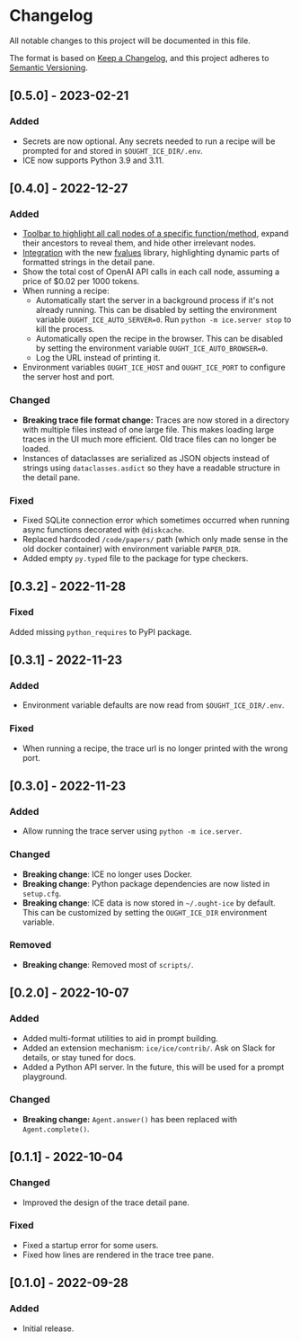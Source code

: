 # Changelog

All notable changes to this project will be documented in this file.

The format is based on [Keep a Changelog](https://keepachangelog.com/en/1.0.0/),
and this project adheres to [Semantic Versioning](https://semver.org/spec/v2.0.0.html).

## [0.5.0] - 2023-02-21

### Added

- Secrets are now optional. Any secrets needed to run a recipe will be prompted for
  and stored in `$OUGHT_ICE_DIR/.env`.
- ICE now supports Python 3.9 and 3.11.

## [0.4.0] - 2022-12-27

### Added

- [Toolbar to highlight all call nodes of a specific function/method](https://github.com/oughtinc/ice/wiki/ICE-UI-guide#highlighting-functions), expand their ancestors to reveal them, and hide other irrelevant nodes.
- [Integration](https://github.com/oughtinc/ice/wiki/ICE-UI-guide#transparent-f-strings-using-fvalues) with the new [fvalues](https://github.com/oughtinc/fvalues) library, highlighting dynamic parts of formatted strings in the detail pane.
- Show the total cost of OpenAI API calls in each call node, assuming a price of $0.02 per 1000 tokens.
- When running a recipe:
  - Automatically start the server in a background process if it's not already running. This can be disabled by setting the environment variable `OUGHT_ICE_AUTO_SERVER=0`. Run `python -m ice.server stop` to kill the process.
  - Automatically open the recipe in the browser. This can be disabled by setting the environment variable `OUGHT_ICE_AUTO_BROWSER=0`.
  - Log the URL instead of printing it.
- Environment variables `OUGHT_ICE_HOST` and `OUGHT_ICE_PORT` to configure the server host and port.

### Changed

- **Breaking trace file format change:** Traces are now stored in a directory with multiple files instead of one large file. This makes loading large traces in the UI much more efficient. Old trace files can no longer be loaded.
- Instances of dataclasses are serialized as JSON objects instead of strings using `dataclasses.asdict` so they have a readable structure in the detail pane.

### Fixed

- Fixed SQLite connection error which sometimes occurred when running async functions decorated with `@diskcache`.
- Replaced hardcoded `/code/papers/` path (which only made sense in the old docker container) with environment variable `PAPER_DIR`.
- Added empty `py.typed` file to the package for type checkers.

## [0.3.2] - 2022-11-28

### Fixed

Added missing `python_requires` to PyPI package.

## [0.3.1] - 2022-11-23

### Added

- Environment variable defaults are now read from `$OUGHT_ICE_DIR/.env`.

### Fixed

- When running a recipe, the trace url is no longer printed with the wrong port.

## [0.3.0] - 2022-11-23

### Added

- Allow running the trace server using `python -m ice.server`.

### Changed

- **Breaking change**: ICE no longer uses Docker.
- **Breaking change**: Python package dependencies are now listed in `setup.cfg`.
- **Breaking change**: ICE data is now stored in `~/.ought-ice` by default. This can be customized by setting the `OUGHT_ICE_DIR` environment variable.

### Removed

- **Breaking change**: Removed most of `scripts/`.

## [0.2.0] - 2022-10-07

### Added

- Added multi-format utilities to aid in prompt building.
- Added an extension mechanism: `ice/ice/contrib/`. Ask on Slack for details, or stay tuned for docs.
- Added a Python API server. In the future, this will be used for a prompt playground.

### Changed

- **Breaking change:** `Agent.answer()` has been replaced with `Agent.complete()`.

## [0.1.1] - 2022-10-04

### Changed

- Improved the design of the trace detail pane.

### Fixed

- Fixed a startup error for some users.
- Fixed how lines are rendered in the trace tree pane.

## [0.1.0] - 2022-09-28

### Added

- Initial release.
